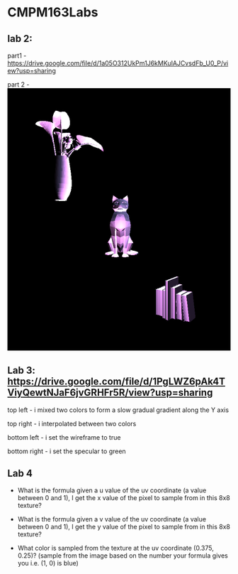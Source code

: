 # CMPM163Labs

## lab 2:

part1 - https://drive.google.com/file/d/1a05O312UkPm1J6kMKuIAJCvsdFb_U0_P/view?usp=sharing

part 2 - ![](lab2/part2screenshot.png)


## Lab 3: https://drive.google.com/file/d/1PgLWZ6pAk4TViyQewtNJaF6jvGRHFr5R/view?usp=sharing

top left - i mixed two colors to form a slow gradual gradient along the Y axis

top right - i interpolated between two colors 

bottom left - i set the wireframe to true 

bottom right - i set the specular to green 

## Lab 4

- What is the formula given a u value of the uv coordinate (a value between 0 and 1), I get the x value of the pixel to sample from in this 8x8 texture?



- What is the formula given a v value of the uv coordinate (a value between 0 and 1), I get the y value of the pixel to sample from in this 8x8 texture?



- What color is sampled from the texture at the uv coordinate (0.375, 0.25)? (sample from the image based on the number your formula gives you i.e. (1, 0) is blue)

